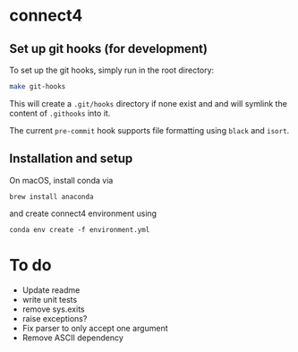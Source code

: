 # connect4

## Set up git hooks (for development)
To set up the git hooks, simply run in the root directory:

```bash
make git-hooks
```

This will create a `.git/hooks` directory if none exist and and will symlink the content of `.githooks` into it.

The current `pre-commit` hook supports file formatting using `black` and `isort`.

## Installation and setup
On macOS, install conda via 
```
brew install anaconda
```
and create connect4 environment using
```
conda env create -f environment.yml
```

# To do
 - Update readme
 - write unit tests
 - remove sys.exits
 - raise exceptions?
 - Fix parser to only accept one argument
 - Remove ASCII dependency


